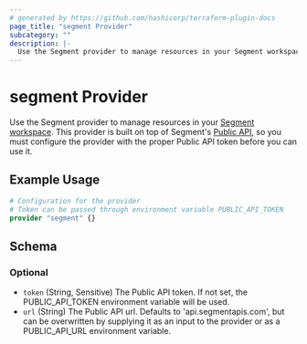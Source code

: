 ```yaml
---
# generated by https://github.com/hashicorp/terraform-plugin-docs
page_title: "segment Provider"
subcategory: ""
description: |-
  Use the Segment provider to manage resources in your Segment workspace https://segment.com/docs/. This provider is built on top of Segment's Public API https://segment.com/docs/api/public-api/, so you must configure the provider with the proper Public API token before you can use it.
---
```


# segment Provider

Use the Segment provider to manage resources in your [Segment workspace](https://segment.com/docs/). This provider is built on top of Segment's [Public API](https://segment.com/docs/api/public-api/), so you must configure the provider with the proper Public API token before you can use it.

## Example Usage

```terraform
# Configuration for the provider
# Token can be passed through environment variable PUBLIC_API_TOKEN
provider "segment" {}
```

<!-- schema generated by tfplugindocs -->
## Schema

### Optional

- `token` (String, Sensitive) The Public API token. If not set, the PUBLIC_API_TOKEN environment variable will be used.
- `url` (String) The Public API url. Defaults to 'api.segmentapis.com', but can be overwritten by supplying it as an input to the provider or as a PUBLIC_API_URL environment variable.
